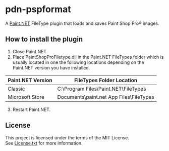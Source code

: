 ﻿# pdn-pspformat

A [Paint.NET](http://www.getpaint.net) FileType plugin that loads and saves Paint Shop Pro® images.

 ## How to install the plugin

1. Close Paint.NET.
2. Place PaintShopProFiletype.dll in the Paint.NET FileTypes folder which is usually located in one the following locations depending on the Paint.NET version you have installed.

  Paint.NET Version |  FileTypes Folder Location
  --------|----------
  Classic | C:\Program Files\Paint.NET\FileTypes    
  Microsoft Store | Documents\paint.net App Files\FileTypes
  
3. Restart Paint.NET.

## License

This project is licensed under the terms of the MIT License.   
See [License.txt](License.txt) for more information.